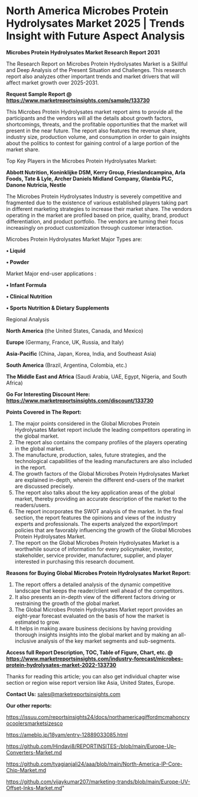 # North America Microbes Protein Hydrolysates Market 2025 | Trends Insight with Future Aspect Analysis

<strong>Microbes Protein Hydrolysates Market Research Report 2031</strong>

The Research Report on Microbes Protein Hydrolysates Market is a Skillful and Deep Analysis of the Present Situation and Challenges. This research report also analyzes other important trends and market drivers that will affect market growth over 2025-2031.

<strong>Request Sample Report @ <a href=https://www.marketreportsinsights.com/sample/133730>https://www.marketreportsinsights.com/sample/133730</a></strong>

This Microbes Protein Hydrolysates market report aims to provide all the participants and the vendors will all the details about growth factors, shortcomings, threats, and the profitable opportunities that the market will present in the near future. The report also features the revenue share, industry size, production volume, and consumption in order to gain insights about the politics to contest for gaining control of a large portion of the market share.

Top Key Players in the Microbes Protein Hydrolysates Market:

<strong>Abbott Nutrition, Koninklijke DSM, Kerry Group, Frieslandcampina, Arla Foods, Tate & Lyle, Archer Daniels Midland Company, Glanbia PLC, Danone Nutricia, Nestle</strong>

The Microbes Protein Hydrolysates Industry is severely competitive and fragmented due to the existence of various established players taking part in different marketing strategies to increase their market share. The vendors operating in the market are profiled based on price, quality, brand, product differentiation, and product portfolio. The vendors are turning their focus increasingly on product customization through customer interaction.

Microbes Protein Hydrolysates Market Major Types are:

<strong>• Liquid

• Powder</strong>

Market Major end-user applications :

<strong>• Infant Formula

• Clinical Nutrition

• Sports Nutrition & Dietary Supplements</strong>

Regional Analysis

</u><strong><b>North America</b></strong> (the United States, Canada, and Mexico)

<strong><b>Europe </b></strong>(Germany, France, UK, Russia, and Italy)

<strong><b>Asia-Pacific</b></strong> (China, Japan, Korea, India, and Southeast Asia)

<strong><b>South America</b></strong> (Brazil, Argentina, Colombia, etc.)

<strong><b>The Middle East and Africa</b></strong> (Saudi Arabia, UAE, Egypt, Nigeria, and South Africa)

<strong>Go For Interesting Discount Here: <a href=https://www.marketreportsinsights.com/discount/133730>https://www.marketreportsinsights.com/discount/133730</a></strong>

<strong>Points Covered in The Report:</strong>
<ol>
  <li>The major points considered in the Global Microbes Protein Hydrolysates Market report include the leading competitors operating in the global market.</li>
  <li>The report also contains the company profiles of the players operating in the global market.</li>
  <li>The manufacture, production, sales, future strategies, and the technological capabilities of the leading manufacturers are also included in the report.</li>
  <li>The growth factors of the Global Microbes Protein Hydrolysates Market are explained in-depth, wherein the different end-users of the market are discussed precisely.</li>
  <li>The report also talks about the key application areas of the global market, thereby providing an accurate description of the market to the readers/users.</li>
  <li>The report incorporates the SWOT analysis of the market. In the final section, the report features the opinions and views of the industry experts and professionals. The experts analyzed the export/import policies that are favorably influencing the growth of the Global Microbes Protein Hydrolysates Market.</li>
  <li>The report on the Global Microbes Protein Hydrolysates Market is a worthwhile source of information for every policymaker, investor, stakeholder, service provider, manufacturer, supplier, and player interested in purchasing this research document.</li>
</ol>
<strong>Reasons for Buying Global Microbes Protein Hydrolysates Market Report:</strong>

<ol>
  <li>The report offers a detailed analysis of the dynamic competitive landscape that keeps the reader/client well ahead of the competitors.</li>
  <li>It also presents an in-depth view of the different factors driving or restraining the growth of the global market.</li>
  <li>The Global Microbes Protein Hydrolysates Market report provides an eight-year forecast evaluated on the basis of how the market is estimated to grow.</li>
  <li>It helps in making aware business decisions by having providing thorough insights insights into the global market and by making an all-inclusive analysis of the key market segments and sub-segments.</li>
</ol>
<strong>Access full Report Description, TOC, Table of Figure, Chart, etc. @ <a href=https://www.marketreportsinsights.com/industry-forecast/microbes-protein-hydrolysates-market-2022-133730>https://www.marketreportsinsights.com/industry-forecast/microbes-protein-hydrolysates-market-2022-133730</a></strong>


Thanks for reading this article; you can also get individual chapter wise section or region wise report version like Asia, United States, Europe.

<strong>Contact Us:</strong>
sales@marketreportsinsights.com

<strong>Our other reports:</strong>

<a href=https://issuu.com/reportsinsights24/docs/northamericagiffordmcmahoncryocoolersmarketsizesco>https://issuu.com/reportsinsights24/docs/northamericagiffordmcmahoncryocoolersmarketsizesco</a>

<a href=https://ameblo.jp/18yam/entry-12889033085.html>https://ameblo.jp/18yam/entry-12889033085.html</a>

<a href=https://github.com/Hindavi8/REPORTINSITES-/blob/main/Europe-Up-Converters-Market.md>https://github.com/Hindavi8/REPORTINSITES-/blob/main/Europe-Up-Converters-Market.md</a>

<a href=https://github.com/tyagianjali24/aaa/blob/main/North-America-IP-Core-Chip-Market.md>https://github.com/tyagianjali24/aaa/blob/main/North-America-IP-Core-Chip-Market.md</a>

<a href=https://github.com/vijaykumar207/marketing-trands/blob/main/Europe-UV-Offset-Inks-Market.md>https://github.com/vijaykumar207/marketing-trands/blob/main/Europe-UV-Offset-Inks-Market.md</a>"
